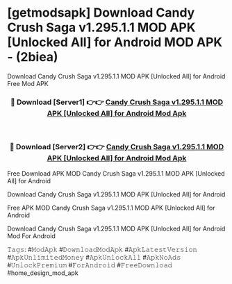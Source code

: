 # [getmodsapk] Download Candy Crush Saga v1.295.1.1 MOD APK [Unlocked All] for Android MOD APK - (2biea)
Download Candy Crush Saga v1.295.1.1 MOD APK [Unlocked All] for Android Free Mod APK

<div align="center">
<h3>🔴 Download [Server1] 👉👉 <a href="https://apk-comot.site?title=Candy_Crush_Saga_v1.295.1.1_MOD_APK_[Unlocked_All]_for_Android">Candy Crush Saga v1.295.1.1 MOD APK [Unlocked All] for Android Mod Apk</a></h3><br>

<h3>🔴 Download [Server2] 👉👉 <a href="https://apk-comot.site?title=Candy_Crush_Saga_v1.295.1.1_MOD_APK_[Unlocked_All]_for_Android">Candy Crush Saga v1.295.1.1 MOD APK [Unlocked All] for Android Mod Apk</a></h3>
</div>


Free Download APK MOD Candy Crush Saga v1.295.1.1 MOD APK [Unlocked All] for Android

Download Candy Crush Saga v1.295.1.1 MOD APK [Unlocked All] for Android 

Free APK MOD Candy Crush Saga v1.295.1.1 MOD APK [Unlocked All] for Android 

Download Candy Crush Saga v1.295.1.1 MOD APK [Unlocked All] for Android Mod For Android

𝚃𝚊𝚐𝚜: #𝙼𝚘𝚍𝙰𝚙𝚔 #𝙳𝚘𝚠𝚗𝚕𝚘𝚊𝚍𝙼𝚘𝚍𝙰𝚙𝚔 #𝙰𝚙𝚔𝙻𝚊𝚝𝚎𝚜𝚝𝚅𝚎𝚛𝚜𝚒𝚘𝚗 #𝙰𝚙𝚔𝚄𝚗𝚕𝚒𝚖𝚒𝚝𝚎𝚍𝙼𝚘𝚗𝚎𝚢 #𝙰𝚙𝚔𝚄𝚗𝚕𝚘𝚌𝚔𝙰𝚕𝚕 #𝙰𝚙𝚔𝙽𝚘𝙰𝚍𝚜 #𝚄𝚗𝚕𝚘𝚌𝚔𝙿𝚛𝚎𝚖𝚒𝚞𝚖 #𝙵𝚘𝚛𝙰𝚗𝚍𝚛𝚘𝚒𝚍 #𝙵𝚛𝚎𝚎𝙳𝚘𝚠𝚗𝚕𝚘𝚊𝚍 #home_design_mod_apk